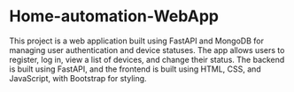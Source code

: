 # Home-automation-WebApp
This project is a web application built using FastAPI and MongoDB for managing user authentication and device statuses. The app allows users to register, log in, view a list of devices, and change their status. The backend is built using FastAPI, and the frontend is built using HTML, CSS, and JavaScript, with Bootstrap for styling.
